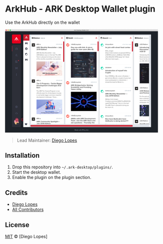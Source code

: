 # ArkHub - ARK Desktop Wallet plugin
Use the ArkHub directly on the wallet 


<p align="center">
    <img src="https://github.com/diegoldn/arkhub-desktop-plugin/raw/master/banner.png" />
</p>

> Lead Maintainer: [Diego Lopes](https://github.com/diegoldn)

## Installation

 1. Drop this repository into `~/.ark-desktop/plugins/`.
 2. Start the desktop wallet.
 3. Enable the plugin on the plugin section.

## Credits

- [Diego Lopes](https://github.com/diegoldn)
- [All Contributors](../../contributors)

## License

[MIT](LICENSE) © [Diego Lopes]
